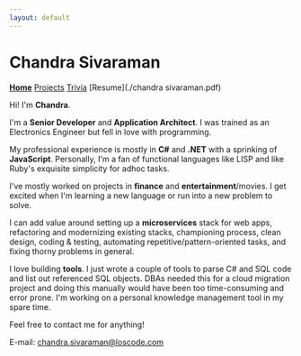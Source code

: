 ```yaml
---
layout: default
---
```

# Chandra Sivaraman
[**Home**](./index.html) [Projects](./projects.html) [Trivia](./trivia.html) [Resume](./chandra sivaraman.pdf)

Hi! I'm **Chandra**.  

I'm a **Senior Developer** and **Application Architect**. I was trained as an Electronics Engineer but fell in love with programming.       

My professional experience is mostly in **C#** and **.NET** with a sprinking of **JavaScript**. Personally, I'm a fan of functional languages like LISP and like Ruby's exquisite simplicity for adhoc tasks.

I've mostly worked on projects in **finance** and **entertainment**/movies. I get excited when I'm learning a new language or run into a new problem to solve.

I can add value around setting up a **microservices** stack for web apps, refactoring and modernizing existing stacks, championing process, clean design, coding & testing, automating repetitive/pattern-oriented tasks, and fixing thorny problems in general. 

I love building **tools**. I just wrote a couple of tools to parse C# and SQL code and list out referenced SQL objects. DBAs needed this for a cloud migration project and doing this manually would have been too time-consuming and error prone. I'm working on a personal knowledge management tool in my spare time. 

Feel free to contact me for anything! 
	
E-mail: [chandra.sivaraman@loscode.com](mailto:chandra.sivaraman@loscode.com)